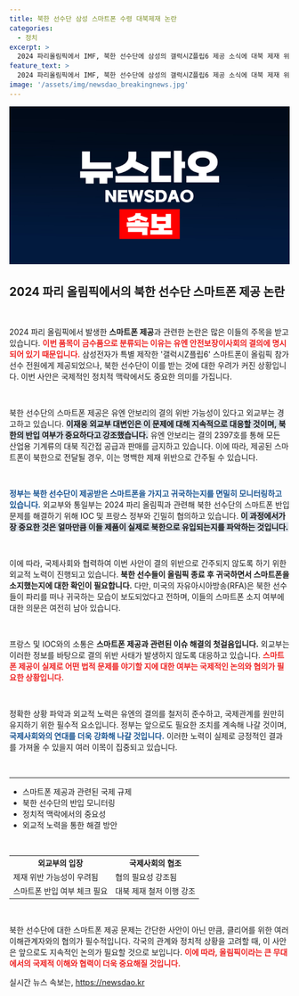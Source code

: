 ```yaml
---
title: 북한 선수단 삼성 스마트폰 수령 대북제재 논란
categories:
  - 정치
excerpt: >
  2024 파리올림픽에서 IMF, 북한 선수단에 삼성의 갤럭시Z플립6 제공 소식에 대북 제재 위반 논란이 불거졌다. 외교부는 기기 반입 방지를 위한 국제적인 대응을 시사하며, IOC와의 협의를 강조하고 있다.
feature_text: >
  2024 파리올림픽에서 IMF, 북한 선수단에 삼성의 갤럭시Z플립6 제공 소식에 대북 제재 위반 논란이 불거졌다. 외교부는 기기 반입 방지를 위한 국제적인 대응을 시사하며, IOC와의 협의를 강조하고 있다.
image: '/assets/img/newsdao_breakingnews.jpg'
---
```


<p><img src="/assets/img/newsdao_breakingnews.jpg" alt="koreaapp 속보" /></p>

<h2 data-ke-size="size26">2024 파리 올림픽에서의 북한 선수단 스마트폰 제공 논란</h2>

<p data-ke-size="size16">&nbsp;</p>

<p>2024 파리 올림픽에서 발생한 <b>스마트폰 제공</b>과 관련한 논란은 많은 이들의 주목을 받고 있습니다. <b><span style="color: #ee2323;">이번 품목이 금수품으로 분류되는 이유는 유엔 안전보장이사회의 결의에 명시되어 있기 때문입니다.</span></b> 삼성전자가 특별 제작한 '갤럭시Z플립6' 스마트폰이 올림픽 참가 선수 전원에게 제공되었으나, 북한 선수단이 이를 받는 것에 대한 우려가 커진 상황입니다. 이번 사안은 국제적인 정치적 맥락에서도 중요한 의미를 가집니다.</p>

<p data-ke-size="size16">&nbsp;</p>

<p>북한 선수단의 스마트폰 제공은 유엔 안보리의 결의 위반 가능성이 있다고 외교부는 경고하고 있습니다. <b><span style="background-color: #21538527;">이재웅 외교부 대변인은 이 문제에 대해 지속적으로 대응할 것이며, 북한의 반입 여부가 중요하다고 강조했습니다.</span></b> 유엔 안보리는 결의 2397호를 통해 모든 산업용 기계류의 대북 직간접 공급과 판매를 금지하고 있습니다. 이에 따라, 제공된 스마트폰이 북한으로 전달될 경우, 이는 명백한 제재 위반으로 간주될 수 있습니다.</p>

<p data-ke-size="size16">&nbsp;</p>

<p><b><span style="color: #1a5490;">정부는 북한 선수단이 제공받은 스마트폰을 가지고 귀국하는지를 면밀히 모니터링하고 있습니다.</span></b> 외교부와 통일부는 2024 파리 올림픽과 관련해 북한 선수단의 스마트폰 반입 문제를 해결하기 위해 IOC 및 프랑스 정부와 긴밀히 협의하고 있습니다. <b><span style="background-color: #21538527;">이 과정에서가장 중요한 것은 얼마만큼 이들 제품이 실제로 북한으로 유입되는지를 파악하는 것입니다.</span></b></p>

<p data-ke-size="size16">&nbsp;</p>

<p>이에 따라, 국제사회와 협력하여 이번 사안이 결의 위반으로 간주되지 않도록 하기 위한 외교적 노력이 진행되고 있습니다. <b>북한 선수들이 올림픽 종료 후 귀국하면서 스마트폰을 소지했는지에 대한 확인이 필요합니다.</b> 다만, 미국의 자유아시아방송(RFA)은 북한 선수들이 파리를 떠나 귀국하는 모습이 보도되었다고 전하며, 이들의 스마트폰 소지 여부에 대한 의문은 여전히 남아 있습니다.</p>

<p data-ke-size="size16">&nbsp;</p>

<p>프랑스 및 IOC와의 소통은 <b>스마트폰 제공과 관련된 이슈 해결의 첫걸음입니다.</b> 외교부는 이러한 정보를 바탕으로 결의 위반 사태가 발생하지 않도록 대응하고 있습니다. <b><span style="color: #ee2323;">스마트폰 제공이 실제로 어떤 법적 문제를 야기할 지에 대한 여부는 국제적인 논의와 협의가 필요한 상황입니다.</span></b> </p>

<p data-ke-size="size16">&nbsp;</p>

<p>정확한 상황 파악과 외교적 노력은 유엔의 결의를 철저히 준수하고, 국제관계를 원만히 유지하기 위한 필수적 요소입니다. 정부는 앞으로도 필요한 조치를 계속해 나갈 것이며, <b><span style="color: #1a5490;">국제사회와의 연대를 더욱 강화해 나갈 것입니다.</span></b> 이러한 노력이 실제로 긍정적인 결과를 가져올 수 있을지 여러 이목이 집중되고 있습니다.</p>

<p data-ke-size="size16">&nbsp;</p>

<hr>

<ul>
    <li>스마트폰 제공과 관련된 국제 규제</li>
    <li>북한 선수단의 반입 모니터링</li>
    <li>정치적 맥락에서의 중요성</li>
    <li>외교적 노력을 통한 해결 방안</li>
</ul>

<p data-ke-size="size16">&nbsp;</p>

<table style="width:100%">
    <tr>
        <td style="text-align: center; height: 17px;"><b>외교부의 입장</b></td>
        <td style="text-align: center; height: 17px;"><b>국제사회의 협조</b></td>
    </tr>
    <tr>
        <td>제재 위반 가능성이 우려됨</td>
        <td>협의 필요성 강조됨</td>
    </tr>
    <tr>
        <td>스마트폰 반입 여부 체크 필요</td>
        <td>대북 제재 철저 이행 강조</td>
    </tr>
</table>

<p data-ke-size="size16">&nbsp;</p>

<p>북한 선수단에 대한 스마트폰 제공 문제는 간단한 사안이 아닌 만큼, 클리어를 위한 여러 이해관계자와의 협의가 필수적입니다. 각국의 관계와 정치적 상황을 고려할 때, 이 사안은 앞으로도 지속적인 논의가 필요할 것으로 보입니다. <b><span style="color: #ee2323;">이에 따라, 올림픽이라는 큰 무대에서의 국제적 이해와 협력이 더욱 중요해질 것입니다.</span></b></p>
실시간 뉴스 속보는, <a href="https://newsdao.kr" rel="dofollow">https://newsdao.kr</a>


